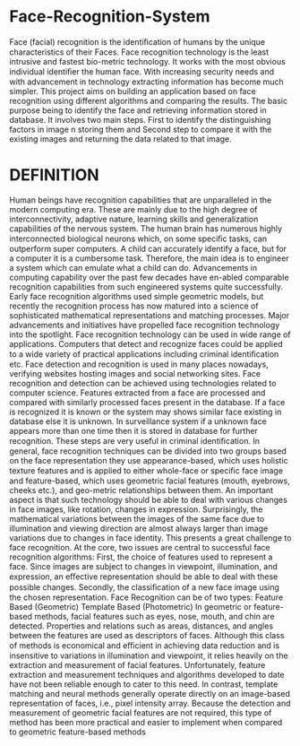 # Face-Recognition-System
Face (facial) recognition is the identiﬁcation of humans by the unique characteristics of their Faces. Face recognition technology is the least intrusive and fastest bio-metric technology. It works with the most obvious individual identiﬁer the human face. With increasing security needs and with advancement in technology extracting information has become much simpler. This project aims on building an application based on face recognition using different algorithms and comparing the results. The basic purpose being to identify the face and retrieving information stored in database. It involves two main steps. First to identify the distinguishing factors in image n storing them and Second step to compare it with the existing images and returning the data related to that image. 
# DEFINITION
Human beings have recognition capabilities that are unparalleled in the modern computing era. These are mainly due to the high degree of interconnectivity, adaptive nature, learning skills and generalization capabilities of the nervous system. The human brain has numerous highly interconnected biological neurons which, on some speciﬁc tasks, can outperform super computers. A child can accurately identify a face, but for a computer it is a cumbersome task. Therefore, the main idea is to engineer a system which can emulate what a child can do. Advancements in computing capability over the past few decades have en-abled comparable recognition capabilities from such engineered systems quite successfully. Early face recognition algorithms used simple geometric models, but recently the recognition process has now matured into a science of sophisticated mathematical representations and matching processes. Major advancements and initiatives have propelled face recognition technology into the spotlight. Face recognition technology can be used in wide range of applications. Computers that detect and recognize faces could be applied to a wide variety of practical applications including criminal identiﬁcation etc. Face detection and recognition is used in many places nowadays, verifying websites hosting images and social networking sites. Face recognition and detection can be achieved using technologies related to computer science. Features extracted from a face are processed and compared with similarly processed faces present in the database. If a face is recognized it is known or the system may shows similar face existing in database else it is unknown. In surveillance system if a unknown face appears more than one time then it is stored in database for further recognition. These steps are very useful in criminal identiﬁcation. In general, face recognition techniques can be divided into two groups based on the face representation they use appearance-based, which uses holistic texture features and is applied to either whole-face or speciﬁc face image and feature-based, which uses geometric facial features (mouth, eyebrows, cheeks etc.), and geo-metric relationships between them.
An important aspect is that such technology should be able to deal with various changes in face images, like rotation, changes in expression. Surprisingly, the mathematical variations between the images of the same face due to illumination and viewing direction are almost always larger than image variations due to changes in face identity. This presents a great challenge to face recognition. At the core, two issues are central to successful face recognition algorithms: First, the choice of features used to represent a face. Since images are subject to changes in viewpoint, illumination, and expression, an eﬀective representation should be able to deal with these possible changes. Secondly, the classiﬁcation of a new face image using the chosen representation. Face Recognition can be of two types:
Feature Based (Geometric)
Template Based (Photometric)
In geometric or feature-based methods, facial features such as eyes, nose, mouth, and chin are detected. Properties and relations such as areas, distances, and angles between the features are used as descriptors of faces. Although this class of methods is economical and eﬃcient in achieving data reduction and is insensitive to variations in illumination and viewpoint, it relies heavily on the extraction and measurement of facial features. Unfortunately, feature extraction and measurement techniques and algorithms developed to date have not been reliable enough to cater to this need. In contrast, template matching and neural methods generally operate directly on an image-based representation of faces, i.e., pixel intensity array. Because the detection and measurement of geometric facial features are not required, this type of method has been more practical and easier to implement when compared to geometric feature-based methods
